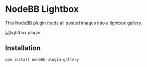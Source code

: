 # NodeBB Lightbox

This NodeBB plugin feeds all posted images into a lightbox gallery.

![lightbox plugin](http://i.imgur.com/CSc4Ype.png)

## Installation

    npm install nodebb-plugin-gallery